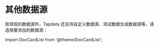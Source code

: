 # 其他数据源


除常规的数据源外，Tapdata 还支持自定义数据源、测试数据生成数据源等，请选择要添加的数据源：

import DocCardList from '@theme/DocCardList';

<DocCardList />
